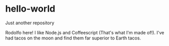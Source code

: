 # hello-world
Just another repository

Rodolfo here! I like Node.js and Coffeescript (That's what I'm made of!).
I've had tacos on the moon and find them far superior to Earth tacos.
